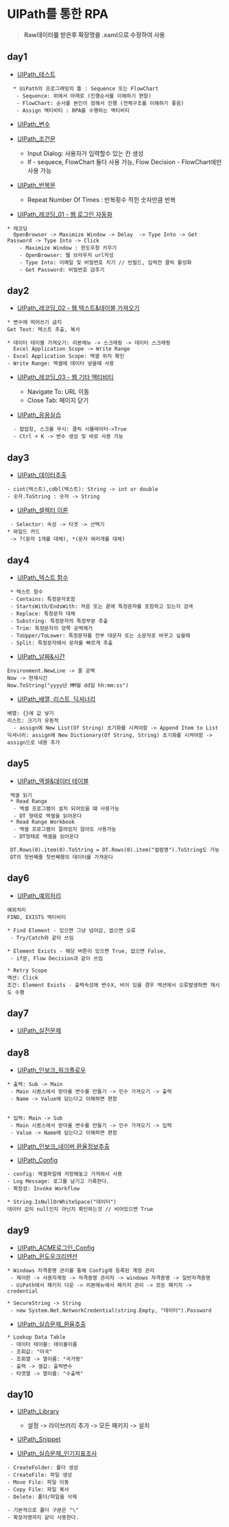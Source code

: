 # UIPath를 통한 RPA

> #### Raw데이터를 받은후 확장명을 .xaml으로 수정하여 사용

## day1
* [UIPath_테스트](https://github.com/Sehun-github/KFO.BigData_Analysis/tree/main/RPA/UiPath/HelloWorld.xaml)
```
  * UiPath의 프로그래밍의 틀 : Sequence 또는 FlowChart
   - Sequence: 위에서 아래로 (진행순서를 이해하기 편함)
   - FlowChart: 순서를 본인이 정해서 진행 (전체구조를 이해하기 좋음)
   - Assign 액티비티 : RPA를 수행하는 액티비티
```
* [UIPath_변수](https://github.com/Sehun-github/KFO.BigData_Analysis/tree/main/RPA/UiPath/Variable.xaml)
* [UIPath_조건문](https://github.com/Sehun-github/KFO.BigData_Analysis/tree/main/RPA/UiPath/If.xaml)
  - Input Dialog: 사용자가 입력할수 있는 칸 생성
  - If - sequece, FlowChart 둘다 사용 가능, Flow Decision - FlowChart에만 사용 가능
* [UIPath_반복문](https://github.com/Sehun-github/KFO.BigData_Analysis/tree/main/RPA/UiPath/For_Each.xaml)
  - Repeat Number Of Times : 반복횟수 적힌 숫자만큼 반복

* [UIPath_레코딩_01 - 웹 로그인 자동화](https://github.com/Sehun-github/KFO.BigData_Analysis/tree/main/RPA/UiPath/Recording_01.xaml)
```
* 레코딩
  OpenBrowser -> Maximize Window -> Delay  -> Type Into -> Get Password -> Type Into -> Click
    - Maximize Window : 윈도우창 키우기
    - OpenBrowser: 웹 브라우저 url작성
    - Type Into: 이메일 및 비밀번호 치기 // 빈필드, 입력전 클릭 활성화
    - Get Password: 비밀번호 감추기
```
## day2
* [UIPath_레코딩_02 - 웹 텍스트&테이블 가져오기](https://github.com/Sehun-github/KFO.BigData_Analysis/tree/main/RPA/UiPath/Recording_02.xaml)
```
* 변수에 띄어쓰기 금지
Get Text: 텍스트 추출, 복사

* 데이터 테이블 가져오기: 리본메뉴 -> 스크래핑 -> 데이터 스크래핑
  Excel Application Scope -> Write Range
- Excel Application Scope: 엑셀 위치 확인
- Write Range: 엑셀에 데이터 넣을때 사용
```
* [UIPath_레코딩_03 - 웹 기타 액티비티](https://github.com/Sehun-github/KFO.BigData_Analysis/tree/main/RPA/UiPath/Recording_03.xaml)
  - Navigate To: URL 이동
  - Close Tab: 페이지 닫기

* [UIPath_응용실습](https://github.com/Sehun-github/KFO.BigData_Analysis/tree/main/RPA/UiPath/Pratice.xaml)
```
  - 팝업창, 스크롤 무시: 클릭 시뮬레이터->True
  - Ctrl + K -> 변수 생성 및 바로 사용 가능
 ```
 ## day3

 * [UIPath_데이터추출](https://github.com/Sehun-github/KFO.BigData_Analysis/tree/main/RPA/UiPath/데이터추출.xaml)
 ```
 - cint(텍스트),cdbl(텍스트): String -> int or double
 - 숫자.ToString : 숫자 -> String
 ```
 * [UIPath_셀렉터 이론](https://github.com/Sehun-github/KFO.BigData_Analysis/tree/main/RPA/UiPath/Selector_01.xaml)
 ```
  - Selector: 속성 -> 타겟 -> 선택기
* 와일드 카드 
  -> ?(문자 1개를 대체), *(문자 여러개를 대체)
 ```
 
 ## day4
 
 * [UIPath_텍스트 함수](https://github.com/Sehun-github/KFO.BigData_Analysis/tree/main/RPA/UiPath/Function_Text.xaml)
 ```
  * 텍스트 함수
  - Contains: 특정문자포함
  - StartsWith/EndsWith: 처음 또는 끝에 특정문자를 포함하고 있는지 검색
  - Replace: 특정문자 대체
  - Substring: 특정문자의 특정부분 추출
  - Trim: 특정문자의 양쪽 공백제거
  - ToUpper/ToLower: 특정문자를 전부 대문자 또는 소문자로 바꾸고 싶을때
  - Split: 특정문자에서 문자를 빠르게 추출
```
 * [UIPath_날짜&시간](https://github.com/Sehun-github/KFO.BigData_Analysis/tree/main/RPA/UiPath/Date_Time.xaml)
```
Environment.NewLine -> 줄 공백
Now -> 현재시간
Now.ToString("yyyy년 MM월 dd일 hh:mm:ss")
```

 * [UIPath_배열, 리스트, 딕셔너리](https://github.com/Sehun-github/KFO.BigData_Analysis/tree/main/RPA/UiPath/Array_List_Dic.xaml)
```
배열: {}에 값 넣기
리스트: 크기가 유동적
  - assign에 New List(Of String) 초기화를 시켜야함 -> Append Item to List
딕셔너리: assign에 New Dictionary(Of String, String) 초기화를 시켜야함 -> assign으로 내용 추가
```

## day5
* [UIPath_엑셀&데이터 테이블](https://github.com/Sehun-github/KFO.BigData_Analysis/tree/main/RPA/UiPath/Excel,DataTable.xaml)
```
 엑셀 읽기
 * Read Range
  - 엑셀 프로그램이 설치 되어있을 떄 사용가능
  - DT 형태로 엑셀을 읽어온다
 * Read Range Workbook
  - 엑셀 프로그램이 깔려있지 않아도 사용가능
  - DT형태로 엑셀을 읽어온다

 DT.Rows(0).item(0).ToString = DT.Rows(0).item("컬럼명").ToString도 가능
 DT의 첫번째줄 첫번째행의 데이터를 가져온다
```

## day6
* [UIPath_예외처리](https://github.com/Sehun-github/KFO.BigData_Analysis/tree/main/RPA/UiPath/Exception.xaml)
```
예외처리
FIND, EXISTS 액티비티

* Find Element - 있으면 그냥 넘어감, 없으면 오류 
 - Try/Catch와 같이 쓰임

* Element Exists - 해당 버튼이 있으면 True, 없으면 False, 
 - if문, Flow Decision과 같이 쓰임

* Retry Scope
액션: Click
조건: Element Exists - 출력속성에 변수X, 비어 있을 경우 액션에서 오류발생하면 재시도 수행
```
## day7
* [UIPath_실전문제](https://github.com/Sehun-github/KFO.BigData_Analysis/tree/main/RPA/UiPath/실전문제.xaml)

## day8
* [UIPath_인보크_워크플로우](https://github.com/Sehun-github/KFO.BigData_Analysis/tree/main/RPA/UiPath/Invoke_WorkFlow)
```
* 출력: Sub -> Main
 - Main 시퀀스에서 받아올 변수를 만들기 -> 인수 가져오기 -> 출력
 - Name -> Value에 담는다고 이해하면 편함


* 입력: Main -> Sub
 - Main 시퀀스에서 받아올 변수를 만들기 -> 인수 가져오기 -> 입력
 - Value -> Name에 담는다고 이해하면 편함
```
* [UIPath_인보크_네이버 환율정보추출](https://github.com/Sehun-github/KFO.BigData_Analysis/tree/main/RPA/UiPath/Invoke_네이버환율추출)

* [UIPath_Config](https://github.com/Sehun-github/KFO.BigData_Analysis/tree/main/RPA/UiPath/Config)
```
- config: 엑셀파일에 저장해놓고 가져와서 사용
- Log Message: 로그를 남기고 기록한다.
- 확장성: Invoke Workflow

* String.IsNullOrWhiteSpace("데이터")
데이터 값이 null인지 아닌지 확인하는것 // 비어있으면 True
```

## day9
* [UIPath_ACME로그인_Config](https://github.com/Sehun-github/KFO.BigData_Analysis/tree/main/RPA/UiPath/ACME로그인_Config)
* [UIPath_윈도우크리덴션](https://github.com/Sehun-github/KFO.BigData_Analysis/tree/main/RPA/UiPath/윈도우크리덴션)
```
* Windows 자격증명 관리를 통해 Config에 등록된 계정 관리
 - 제어판 -> 사용자계정 -> 자격증명 관리자 -> windows 자격증명 -> 일반자격증명
 - UiPath에서 패키지 다운 -> 리본메뉴에서 패키지 관리 -> 모든 패키지 -> credential

* SecureString -> String
 - new System.Net.NetworkCredential(string.Empty, "데이터").Password
```
* [UIPath_실습문제_환율추출](https://github.com/Sehun-github/KFO.BigData_Analysis/tree/main/RPA/UiPath/실습문제_환율추출)
```
* Lookup Data Table
 - 데이터 테이블: 테이블이름
 - 조회값: "미국"
 - 조회열 -> 열이름: "국가명"
 - 출력 -> 셀값: 출력변수
 - 타겟열 -> 열이름: "수출액"
```

## day10
* [UIPath_Library](https://github.com/Sehun-github/KFO.BigData_Analysis/tree/main/RPA/UiPath/Library)
  - 설정 -> 라이브러리 추가 -> 모든 패키지 -> 설치
* [UIPath_Snippet](https://github.com/Sehun-github/KFO.BigData_Analysis/tree/main/RPA/UiPath/Snippet)
  
* [UIPath_실습문제_인기지표조사](https://github.com/Sehun-github/KFO.BigData_Analysis/tree/main/RPA/UiPath/실습문제_인기지표조사)
```
- CreateFolder: 폴더 생성
- CreateFile: 파일 생성
- Move File: 파일 이동
- Copy File: 파일 복사
- Delete: 폴더/파일을 삭제

- 기본적으로 폴더 구분은 "\"
- 확장자명까지 같이 사용한다.
```
